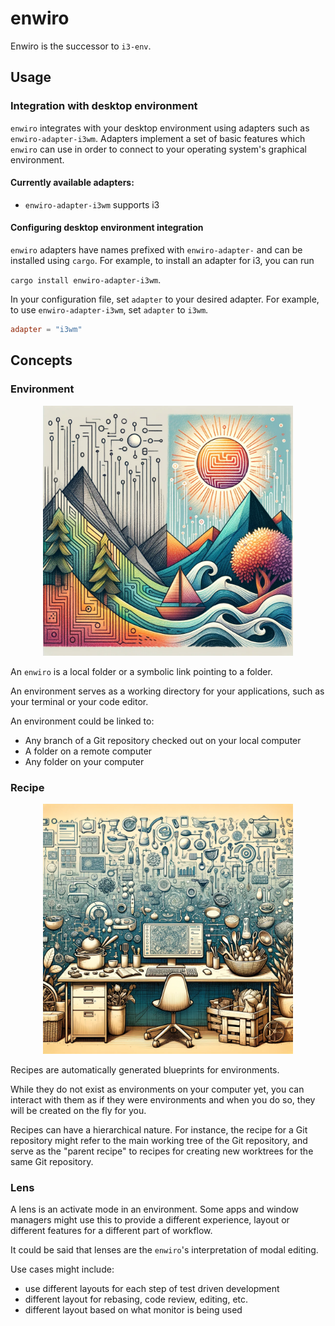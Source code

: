# enwiro


Enwiro is the successor to `i3-env`.

## Usage

### Integration with desktop environment

`enwiro` integrates with your desktop environment using adapters such as
`enwiro-adapter-i3wm`. Adapters implement a set of basic features
which `enwiro` can use in order to connect to your operating system's
graphical environment.

#### Currently available adapters:

* `enwiro-adapter-i3wm` supports i3

#### Configuring desktop environment integration

`enwiro` adapters have names prefixed with `enwiro-adapter-` and can be installed
using `cargo`. For example, to install an adapter for i3, you can run

`cargo install enwiro-adapter-i3wm`.

In your configuration file, set `adapter` to your desired adapter. For example, to
use `enwiro-adapter-i3wm`, set `adapter` to `i3wm`.


```toml
adapter = "i3wm"
```
 
 
## Concepts
 
### Environment

<p align="center">
 <img src="environments.png" width="400" />
</p>

An `enwiro` is a local folder or a symbolic link pointing to a folder.

An environment serves as a working directory for your applications,
such as your terminal or your code editor.

An environment could be linked to:

* Any branch of a Git repository checked out on your local computer
* A folder on a remote computer
* Any folder on your computer


### Recipe

<p align="center">
 <img src="recipes.png" width="400" />
</p>

Recipes are automatically generated blueprints for environments.

While they do not exist as environments on your computer yet, you can
interact with them as if they were environments and when you do so,
they will be created on the fly for you.

Recipes can have a hierarchical nature. For instance, the recipe for a
Git repository might refer to the main working tree of the Git repository,
and serve as the "parent recipe" to recipes for creating new worktrees for
the same Git repository.


### Lens

A lens is an activate mode in an environment. Some apps and window managers
might use this to provide a different experience, layout or different features
for a different part of workflow.

It could be said that lenses are the `enwiro`'s interpretation of modal editing.

Use cases might include:
- use different layouts for each step of test driven development
- different layout for rebasing, code review, editing, etc.
- different layout based on what monitor is being used
